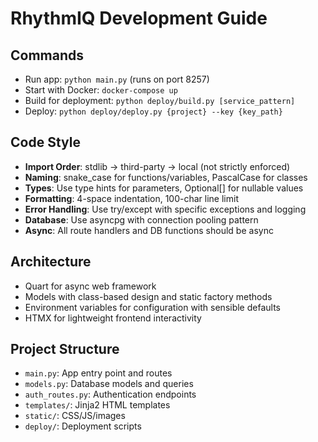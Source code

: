 # RhythmIQ Development Guide

## Commands
- Run app: `python main.py` (runs on port 8257)
- Start with Docker: `docker-compose up`
- Build for deployment: `python deploy/build.py [service_pattern]`
- Deploy: `python deploy/deploy.py {project} --key {key_path}`

## Code Style
- **Import Order**: stdlib → third-party → local (not strictly enforced)
- **Naming**: snake_case for functions/variables, PascalCase for classes
- **Types**: Use type hints for parameters, Optional[] for nullable values
- **Formatting**: 4-space indentation, 100-char line limit
- **Error Handling**: Use try/except with specific exceptions and logging
- **Database**: Use asyncpg with connection pooling pattern
- **Async**: All route handlers and DB functions should be async

## Architecture
- Quart for async web framework
- Models with class-based design and static factory methods
- Environment variables for configuration with sensible defaults
- HTMX for lightweight frontend interactivity

## Project Structure
- `main.py`: App entry point and routes
- `models.py`: Database models and queries
- `auth_routes.py`: Authentication endpoints
- `templates/`: Jinja2 HTML templates
- `static/`: CSS/JS/images
- `deploy/`: Deployment scripts